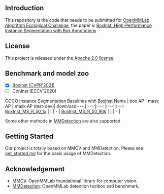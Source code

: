 


## Introduction
This repository is the code that needs to be submitted for [OpenMMLab Algorithm Ecological Challenge](https://openmmlab.com/competitions/algorithm-2021), the paper is [BoxInst: High-Performance Instance Segmentation with Box Annotations](https://openaccess.thecvf.com/content/CVPR2021/html/Tian_BoxInst_High-Performance_Instance_Segmentation_With_Box_Annotations_CVPR_2021_paper.html)




## License

This project is released under the [Apache 2.0 license](LICENSE).



## Benchmark and model zoo

- [x] [BoxInst (CVPR'2021)](configs/boxinst)
- [ ] ConInst (ECCV'2020)

COCO Instance Segmentation Baselines with [BoxInst](https://openaccess.thecvf.com/content/CVPR2021/html/Tian_BoxInst_High-Performance_Instance_Segmentation_With_Box_Annotations_CVPR_2021_paper.html)
Name | box AP | mask AP | mask AP (test-dev)| download
--- |:---:|:---:|:---:|:---:
[BoxInst_MS_R_50_1x](configs/boxinst/boxinst_r50_caffe_fpn_coco_mstrain_1x.py) | | | - | []()
[BoxInst_MS_R_50_90k](configs/boxinst/boxinst_r50_caffe_fpn_coco_mstrain_90k.py) | | | - | []()



Some other methods in [MMDetection](https://github.com/open-mmlab/mmdetection) are also supported.


## Getting Started

Our project is totally based on MMCV and MMDetection. Please see [get_started.md](docs/get_started.md) for the basic usage of MMDetection.






## Acknowledgement

- [MMCV](https://github.com/open-mmlab/mmcv): OpenMMLab foundational library for computer vision.
- [MMDetection](https://github.com/open-mmlab/mmdetection): OpenMMLab detection toolbox and benchmark.
